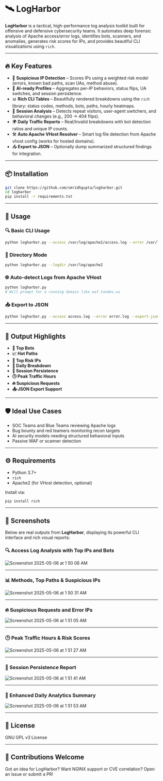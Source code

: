 # 🛰️ LogHarbor

**LogHarbor** is a tactical, high-performance log analysis toolkit built for offensive and defensive cybersecurity teams. It automates deep forensic analysis of Apache access/error logs, identifies bots, scanners, and anomalies, generates risk scores for IPs, and provides beautiful CLI visualizations using `rich`.

---

## 🔥 Key Features

* 🚨 **Suspicious IP Detection** – Scores IPs using a weighted risk model (errors, known bad paths, scan UAs, method abuse).
* 🧠 **AI-ready Profiles** – Aggregates per-IP behaviors, status flips, UA switches, and session persistence.
* 📊 **Rich CLI Tables** – Beautifully rendered breakdowns using the `rich` library: status codes, methods, bots, paths, hourly heatmaps.
* 🧬 **Session Analysis** – Detects repeat visitors, user-agent switchers, and behavioral changes (e.g., 200 → 404 flips).
* 🌍 **Daily Traffic Reports** – Real/Invalid breakdowns with bot detection ratios and unique IP counts.
* 🛠️ **Auto Apache VHost Resolver** – Smart log file detection from Apache vhost config (works for hosted domains).
* 📤 **Export to JSON** – Optionally dump summarized structured findings for integration.

---

## 📦 Installation

```bash
git clone https://github.com/smridhgupta/logharbor.git
cd logharbor
pip install -r requirements.txt
```

---

## 🚀 Usage

### 🔍 Basic CLI Usage

```bash
python logharbor.py --access /var/log/apache2/access.log --error /var/log/apache2/error.log
```

### 📁 Directory Mode

```bash
python logharbor.py --logdir /var/log/apache2
```

### 🌐 Auto-detect Logs from Apache VHost

```bash
python logharbor.py
# Will prompt for a running domain like waf.tandev.us
```

### 📤 Export to JSON

```bash
python logharbor.py --access access.log --error error.log --export-json output.json
```

---

## 🧪 Output Highlights

* **👾 Top Bots**
* **📈 Hot Paths**
* **🚨 Top Risk IPs**
* **📆 Daily Breakdown**
* **🧬 Session Persistence**
* **🕒 Peak Traffic Hours**
* **🔥 Suspicious Requests**
* **📤 JSON Export Support**

---

## 🛡️ Ideal Use Cases

* SOC Teams and Blue Teams reviewing Apache logs
* Bug bounty and red teamers monitoring recon targets
* AI security models needing structured behavioral inputs
* Passive WAF or scanner detection

---

## ⚙️ Requirements

* Python 3.7+
* `rich`
* Apache2 (for VHost detection, optional)

Install via:

```bash
pip install rich
```

---

## 📸 Screenshots

Below are real outputs from **LogHarbor**, displaying its powerful CLI interface and rich visual reports:

### 🔍 Access Log Analysis with Top IPs and Bots

![Screenshot 2025-05-06 at 1 50 08 AM](https://github.com/user-attachments/assets/5968a8e9-6195-458b-8f1c-7ca4fe2d6580)

---

### 📊 Methods, Top Paths & Suspicious IPs

![Screenshot 2025-05-06 at 1 50 31 AM](https://github.com/user-attachments/assets/2fe71a79-74c2-4932-a75b-a5361c55302e)

---

### 🔥 Suspicious Requests and Error IPs

![Screenshot 2025-05-06 at 1 51 05 AM](https://github.com/user-attachments/assets/4e414792-b192-46fe-964c-28274cd9db7d)

---

### 🕒 Peak Traffic Hours & Risk Scores

![Screenshot 2025-05-06 at 1 51 27 AM](https://github.com/user-attachments/assets/1fa11a96-27aa-4fa9-8841-d3b39aac1466)

---

### 🧬 Session Persistence Report

![Screenshot 2025-05-06 at 1 51 41 AM](https://github.com/user-attachments/assets/967bdcf8-40d3-4297-9025-504ccb378cfe)

---

### 📆 Enhanced Daily Analytics Summary

![Screenshot 2025-05-06 at 1 51 53 AM](https://github.com/user-attachments/assets/d673a2ba-9753-4b4d-a634-fa1e61f458f5)

---

## 📜 License

GNU GPL v3 License

---

## 📣 Contributions Welcome

Got an idea for LogHarbor? Want NGINX support or CVE correlation? Open an issue or submit a PR!

